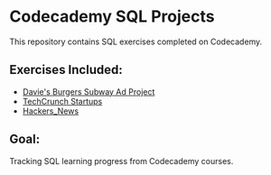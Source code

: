 # Codecademy SQL Projects

This repository contains SQL exercises completed on Codecademy.

## Exercises Included:
- [Davie's Burgers Subway Ad Project](https://gist.github.com/codecademydev/06fb091fbbc01d115414d6f61a54985a)
- [TechCrunch Startups](https://gist.github.com/codecademydev/c5a15ca41ec2011c254015c60353436d)
- [Hackers_News](https://gist.github.com/codecademydev/d633e582282c49d0a3c57f250e1c0c62)

## Goal:
Tracking SQL learning progress from Codecademy courses.
